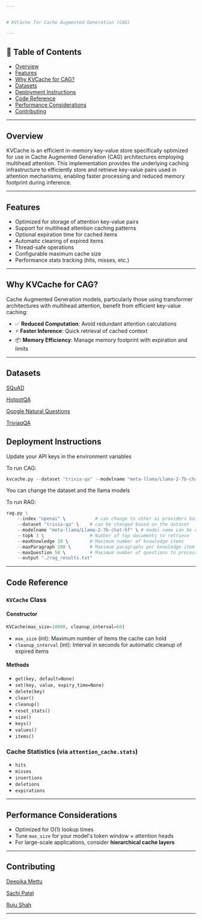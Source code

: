 ```yaml
---


# KVCache for Cache Augmented Generation (CAG)

---
```


## 📑 Table of Contents

- [Overview](#overview)
- [Features](#features)
- [Why KVCache for CAG?](#why-kvcache-for-cag)
- [Datasets](#datasets)
- [Deployment Instructions](#deployment-instructions)
- [Code Reference](#code-reference)
- [Performance Considerations](#performance-considerations)
- [Contributing](#contributing)

---

## Overview

KVCache is an efficient in-memory key-value store specifically optimized for use in Cache Augmented Generation (CAG) architectures employing multihead attention. This implementation provides the underlying caching infrastructure to efficiently store and retrieve key-value pairs used in attention mechanisms, enabling faster processing and reduced memory footprint during inference.

---

## Features

- Optimized for storage of attention key-value pairs
- Support for multihead attention caching patterns
- Optional expiration time for cached items
- Automatic clearing of expired items
- Thread-safe operations
- Configurable maximum cache size
- Performance stats tracking (hits, misses, etc.)

---

## Why KVCache for CAG?

Cache Augmented Generation models, particularly those using transformer architectures with multihead attention, benefit from efficient key-value caching:

- ✅ **Reduced Computation**: Avoid redundant attention calculations
- ⚡ **Faster Inference**: Quick retrieval of cached context
- 📦 **Memory Efficiency**: Manage memory footprint with expiration and limits

---

## Datasets
<p><a href="https://www.kaggle.com/api/v1/datasets/download/stanfordu/stanford-question-answering-dataset" target="_blank">SQuAD</a></p>
<p><a href="https://www.kaggle.com/api/v1/datasets/download/jeromeblanchet/hotpotqa-question-answering-dataset" target="_blank">HotpotQA</a></p>
<p><a href="https://ai.google.com/research/NaturalQuestions/download" target="_blank">Google Natural Questions</a></p>
<p><a href="https://huggingface.co/datasets/mandarjoshi/trivia_qa" target="_blank">TriviaqQA</a></p>

## Deployment Instructions
Update your API keys in the environment variables

To run CAG:
```python
kvcache.py --dataset "trivia-qa" --modelname "meta-llama/Llama-2-7b-chat-hf" --randomSeed 0 --output "./result_kvcache.txt"
```
You can change the dataset and the llama models

To run RAG:
```python
rag.py \
    --index "openai" \           # can change to other ai providers based on API keys
    --dataset "trivia-qa" \    # can be changed based on the dataset
    --modelname "meta-llama/Llama-2-7b-chat-hf" \ # model name can be changed
    --topk 3 \                 # Number of top documents to retrieve
    --maxKnowledge 10 \        # Maximum number of knowledge items
    --maxParagraph 100 \       # Maximum paragraphs per knowledge item
    --maxQuestion 50 \         # Maximum number of questions to process
    --output "./rag_results.txt"
```

---

## Code Reference

### `KVCache` Class

#### Constructor

```python
KVCache(max_size=10000, cleanup_interval=60)
```

- `max_size` (int): Maximum number of items the cache can hold
- `cleanup_interval` (int): Interval in seconds for automatic cleanup of expired items

#### Methods

- `get(key, default=None)`
- `set(key, value, expiry_time=None)`
- `delete(key)`
- `clear()`
- `cleanup()`
- `reset_stats()`
- `size()`
- `keys()`
- `values()`
- `items()`

### Cache Statistics (via `attention_cache.stats`)

- `hits`
- `misses`
- `insertions`
- `deletions`
- `expirations`

---


## Performance Considerations

- Optimized for O(1) lookup times
- Tune `max_size` for your model's token window × attention heads
- For large-scale applications, consider **hierarchical cache layers**

---

## Contributing
<p><a href="https://github.com/deepikasai-mettu" target="_blank">Deepika Mettu</a></p>

<p><a href="https://github.com/Sachiprogrammer" target="_blank">Sachi Patel</a></p>

<p><a href="https://github.com/ruju0901" target="_blank">Ruju Shah</a></p>

---
